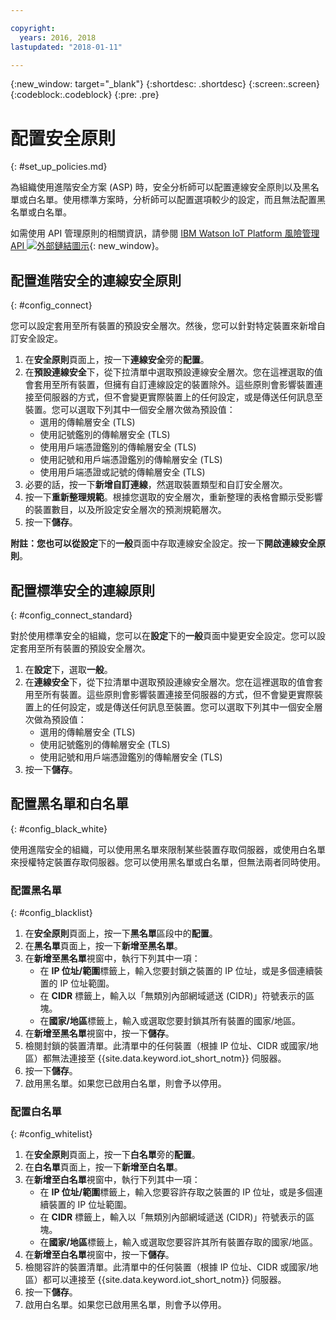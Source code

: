 ```yaml
---

copyright:
  years: 2016, 2018
lastupdated: "2018-01-11"

---
```


{:new_window: target="\_blank"}
{:shortdesc: .shortdesc}
{:screen:.screen}
{:codeblock:.codeblock}
{:pre: .pre}

# 配置安全原則
{: #set_up_policies.md}

為組織使用進階安全方案 (ASP) 時，安全分析師可以配置連線安全原則以及黑名單或白名單。使用標準方案時，分析師可以配置選項較少的設定，而且無法配置黑名單或白名單。

如需使用 API 管理原則的相關資訊，請參閱 [IBM Watson IoT Platform 風險管理 API ![外部鏈結圖示](../../../../icons/launch-glyph.svg)](https://docs.internetofthings.ibmcloud.com/apis/swagger/v0002/riskmgmt.html){: new_window}。

## 配置進階安全的連線安全原則
{: #config_connect}

您可以設定套用至所有裝置的預設安全層次。然後，您可以針對特定裝置來新增自訂安全設定。

1. 在**安全原則**頁面上，按一下**連線安全**旁的**配置**。
2. 在**預設連線安全**下，從下拉清單中選取預設連線安全層次。您在這裡選取的值會套用至所有裝置，但擁有自訂連線設定的裝置除外。這些原則會影響裝置連接至伺服器的方式，但不會變更實際裝置上的任何設定，或是傳送任何訊息至裝置。您可以選取下列其中一個安全層次做為預設值：
    - 選用的傳輸層安全 (TLS)
    - 使用記號鑑別的傳輸層安全 (TLS)
    - 使用用戶端憑證鑑別的傳輸層安全 (TLS)
    - 使用記號和用戶端憑證鑑別的傳輸層安全 (TLS)
    - 使用用戶端憑證或記號的傳輸層安全 (TLS)
3. 必要的話，按一下**新增自訂連線**，然選取裝置類型和自訂安全層次。
3. 按一下**重新整理規範**。根據您選取的安全層次，重新整理的表格會顯示受影響的裝置數目，以及所設定安全層次的預測規範層次。
4. 按一下**儲存**。

**附註：**您也可以從**設定**下的**一般**頁面中存取連線安全設定。按一下**開啟連線安全原則**。

## 配置標準安全的連線原則
{: #config_connect_standard}

對於使用標準安全的組織，您可以在**設定**下的**一般**頁面中變更安全設定。您可以設定套用至所有裝置的預設安全層次。

1. 在**設定**下，選取**一般**。
2. 在**連線安全**下，從下拉清單中選取預設連線安全層次。您在這裡選取的值會套用至所有裝置。這些原則會影響裝置連接至伺服器的方式，但不會變更實際裝置上的任何設定，或是傳送任何訊息至裝置。您可以選取下列其中一個安全層次做為預設值：
    - 選用的傳輸層安全 (TLS)
    - 使用記號鑑別的傳輸層安全 (TLS)
    - 使用記號和用戶端憑證鑑別的傳輸層安全 (TLS)
4. 按一下**儲存**。

## 配置黑名單和白名單
{: #config_black_white}

使用進階安全的組織，可以使用黑名單來限制某些裝置存取伺服器，或使用白名單來授權特定裝置存取伺服器。您可以使用黑名單或白名單，但無法兩者同時使用。

### 配置黑名單
{: #config_blacklist}

1. 在**安全原則**頁面上，按一下**黑名單**區段中的**配置**。
2. 在**黑名單**頁面上，按一下**新增至黑名單**。
3. 在**新增至黑名單**視窗中，執行下列其中一項：
    - 在 **IP 位址/範圍**標籤上，輸入您要封鎖之裝置的 IP 位址，或是多個連續裝置的 IP 位址範圍。
    - 在 **CIDR** 標籤上，輸入以「無類別內部網域遞送 (CIDR)」符號表示的區塊。
    - 在**國家/地區**標籤上，輸入或選取您要封鎖其所有裝置的國家/地區。
4. 在**新增至黑名單**視窗中，按一下**儲存**。
5. 檢閱封鎖的裝置清單。此清單中的任何裝置（根據 IP 位址、CIDR 或國家/地區）都無法連接至 {{site.data.keyword.iot_short_notm}} 伺服器。
6. 按一下**儲存**。
7. 啟用黑名單。如果您已啟用白名單，則會予以停用。

### 配置白名單
{: #config_whitelist}

1. 在**安全原則**頁面上，按一下**白名單**旁的**配置**。
2. 在**白名單**頁面上，按一下**新增至白名單**。
3. 在**新增至白名單**視窗中，執行下列其中一項：
    - 在 **IP 位址/範圍**標籤上，輸入您要容許存取之裝置的 IP 位址，或是多個連續裝置的 IP 位址範圍。
    - 在 **CIDR** 標籤上，輸入以「無類別內部網域遞送 (CIDR)」符號表示的區塊。
    - 在**國家/地區**標籤上，輸入或選取您要容許其所有裝置存取的國家/地區。
4. 在**新增至白名單**視窗中，按一下**儲存**。
5. 檢閱容許的裝置清單。此清單中的任何裝置（根據 IP 位址、CIDR 或國家/地區）都可以連接至 {{site.data.keyword.iot_short_notm}} 伺服器。
6. 按一下**儲存**。
7. 啟用白名單。如果您已啟用黑名單，則會予以停用。
